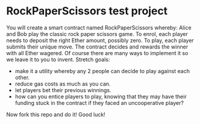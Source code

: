 # RockPaperScissors test project

You will create a smart contract named RockPaperScissors whereby:
Alice and Bob play the classic rock paper scissors game.
To enrol, each player needs to deposit the right Ether amount, possibly zero.
To play, each player submits their unique move.
The contract decides and rewards the winner with all Ether wagered.
Of course there are many ways to implement it so we leave it to you to invent.
Stretch goals:
- make it a utility whereby any 2 people can decide to play against each other.
- reduce gas costs as much as you can.
- let players bet their previous winnings.
- how can you entice players to play, knowing that they may have their funding stuck in the contract if they faced an uncooperative player?

Now fork this repo and do it! Good luck!

